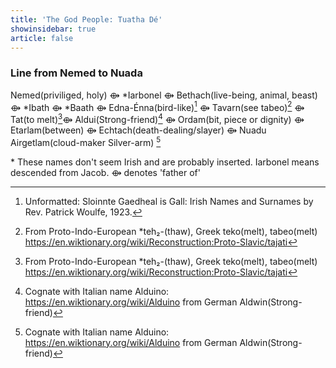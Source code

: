 ```yaml
---
title: 'The God People: Tuatha Dé'
showinsidebar: true
article: false
---
```

### Line from Nemed to Nuada
Nemed(priviliged, holy) ⟴ *Iarbonel ⟴ Bethach(live-being, animal, beast) ⟴ *Ibath ⟴ *Baath ⟴ Edna-Énna(bird-like)[^first] ⟴ Tavarn(see tabeo)[^second] ⟴ Tat(to melt)[^second]⟴ Aldui(Strong-friend)[^third] ⟴ Ordam(bit, piece or dignity) ⟴ Etarlam(between) ⟴ Echtach(death-dealing/slayer) ⟴ Nuadu Airgetlam(cloud-maker Silver-arm) [^third]

[^first]: Unformatted: Sloinnte Gaedheal is Gall: Irish Names and Surnames by Rev. Patrick Woulfe, 1923.
[^second]: From Proto-Indo-European *teh₂-(thaw), Greek teko(melt), tabeo(melt) https://en.wiktionary.org/wiki/Reconstruction:Proto-Slavic/tajati
[^third]: Cognate with Italian name Alduino: https://en.wiktionary.org/wiki/Alduino from German Aldwin(Strong-friend)

\* These names don't seem Irish and are probably inserted. Iarbonel means descended from Jacob.
⟴ denotes 'father of'
